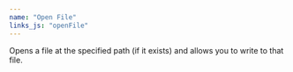 ```yaml
---
name: "Open File"
links_js: "openFile"
---
```

Opens a file at the specified path (if it exists) and allows you to write to that file.
